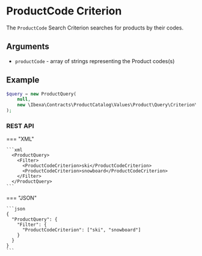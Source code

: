 # ProductCode Criterion

The `ProductCode` Search Criterion searches for products by their codes.

## Arguments

- `productCode` - array of strings representing the Product codes(s)

## Example

``` php
$query = new ProductQuery(
    null,
    new \Ibexa\Contracts\ProductCatalog\Values\Product\Query\Criterion\ProductCode(['ergo_desk', 'alter_desk'])
);
```

### REST API

=== "XML"

    ```xml
      <ProductQuery>
        <Filter>
          <ProductCodeCriterion>ski</ProductCodeCriterion>
          <ProductCodeCriterion>snowboard</ProductCodeCriterion>
        </Filter>
      </ProductQuery>
    ```

=== "JSON"

    ```json
    {
      "ProductQuery": {
        "Filter": {
          "ProductCodeCriterion": ["ski", "snowboard"]
        }
      }
    }
    ```